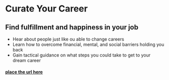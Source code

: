# Curate Your Career

## Find fulfillment and happiness in your job

- Hear about people just like ou able to change careers
- Learn how to overcome financial, mental, and social barriers holding you back
- Gain tactical guidance on what steps you could take to get to your dream career

#### [place the url here](www.someurl.com)
